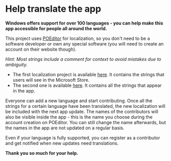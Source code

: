 # Help translate the app
**Windows offers support for over 100 languages - you can help make this app accessible for people all around the world.**  

This project uses <a href='https://poeditor.com/'>POEditor</a> for localization, so you don't need to be a software developer or own any special software (you will need to create an account on their website though). 

*Hint: Most strings include a comment for context to avoid mistakes due to ambiguity.*
- The first localization project is available <a href='https://poeditor.com/join/project?hash=MBGzhmymLL'>here</a>. It contains the strings that users will see in the Microsoft Store.
- The second one is available <a href='https://poeditor.com/join/project?hash=ZJO8uXBx2j'>here</a>. It contains all the strings that appear in the app.

Everyone can add a new language and start contributing. Once all the strings for a certain language have been translated, the new localization will be included with the next app update. The names of the contributors will also be visible inside the app - this is the name you choose during the account creation on POEditor. You can still change the name afterwards, but the names in the app are not updated on a regular basis.

Even if your language is fully supported, you can register as a contributor and get notified when new updates need translations.

**Thank you so much for your help.**
